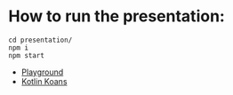 # How to run the presentation:
````
cd presentation/
npm i
npm start
````

* [Playground](https://play.kotlinlang.org)
* [Kotlin Koans](https://kotlinlang.org/docs/tutorials/koans.html)
